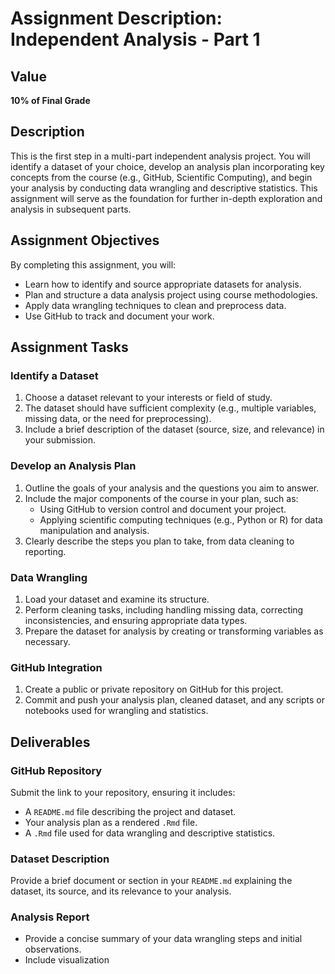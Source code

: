 # Assignment Description: Independent Analysis - Part 1

## Value
**10% of Final Grade**

## Description
This is the first step in a multi-part independent analysis project. You will identify a dataset of your choice, develop an analysis plan incorporating key concepts from the course (e.g., GitHub, Scientific Computing), and begin your analysis by conducting data wrangling and descriptive statistics. This assignment will serve as the foundation for further in-depth exploration and analysis in subsequent parts.

## Assignment Objectives
By completing this assignment, you will:
- Learn how to identify and source appropriate datasets for analysis.
- Plan and structure a data analysis project using course methodologies.
- Apply data wrangling techniques to clean and preprocess data.
- Use GitHub to track and document your work.

## Assignment Tasks

### Identify a Dataset
1. Choose a dataset relevant to your interests or field of study.
2. The dataset should have sufficient complexity (e.g., multiple variables, missing data, or the need for preprocessing).
3. Include a brief description of the dataset (source, size, and relevance) in your submission.

### Develop an Analysis Plan
1. Outline the goals of your analysis and the questions you aim to answer.
2. Include the major components of the course in your plan, such as:
   - Using GitHub to version control and document your project.
   - Applying scientific computing techniques (e.g., Python or R) for data manipulation and analysis.
3. Clearly describe the steps you plan to take, from data cleaning to reporting.

### Data Wrangling
1. Load your dataset and examine its structure.
2. Perform cleaning tasks, including handling missing data, correcting inconsistencies, and ensuring appropriate data types.
3. Prepare the dataset for analysis by creating or transforming variables as necessary.

### GitHub Integration
1. Create a public or private repository on GitHub for this project.
2. Commit and push your analysis plan, cleaned dataset, and any scripts or notebooks used for wrangling and statistics.

## Deliverables

### GitHub Repository
Submit the link to your repository, ensuring it includes:
- A `README.md` file describing the project and dataset.
- Your analysis plan as a rendered `.Rmd` file.
- A `.Rmd` file used for data wrangling and descriptive statistics.

### Dataset Description
Provide a brief document or section in your `README.md` explaining the dataset, its source, and its relevance to your analysis.

### Analysis Report
- Provide a concise summary of your data wrangling steps and initial observations.
- Include visualization
